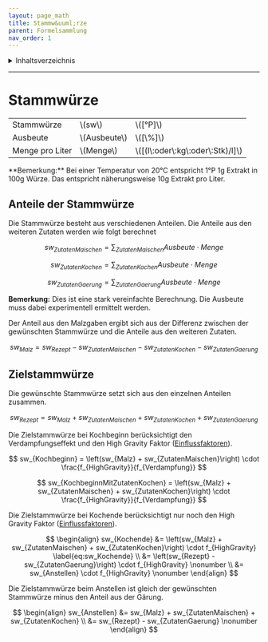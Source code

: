 ```yaml
---
layout: page_math
title: Stammw&uuml;rze
parent: Formelsammlung
nav_order: 1
---
```


<details markdown="block">
  <summary>
    Inhaltsverzeichnis
  </summary>
  {: .text-delta }
1. TOC
{:toc}
</details>

---

# Stammw&uuml;rze
<table>
  <tr><td>Stammw&uuml;rze</td><td>\(sw\)</td><td>\([&deg;P]\)</td></tr>
  <tr><td>Ausbeute</td><td>\(Ausbeute\)</td><td>\([\%]\)</td></tr>
  <tr><td>Menge pro Liter</td><td>\(Menge\)</td><td>\([(l\:oder\:kg\:oder\:Stk)/l]\)</td></tr>
</table>
**Bemerkung:** Bei einer Temperatur von 20&deg;C entspricht 1&deg;P 1g Extrakt in 100g W&uuml;rze. Das entspricht n&auml;herungsweise 10g Extrakt pro Liter.

## Anteile der Stammw&uuml;rze
Die Stammw&uuml;rze besteht aus verschiedenen Anteilen. Die Anteile aus den weiteren Zutaten werden wie folgt berechnet

$$ sw_{ZutatenMaischen} = \sum_{ZutatenMaischen} Ausbeute \cdot Menge $$

$$ sw_{ZutatenKochen} = \sum_{ZutatenKochen} Ausbeute \cdot Menge $$

$$ sw_{ZutatenGaerung} = \sum_{ZutatenGaerung} Ausbeute \cdot Menge $$

**Bemerkung:** Dies ist eine stark vereinfachte Berechnung. Die Ausbeute muss dabei experimentell ermittelt werden.

Der Anteil aus den Malzgaben ergibt sich aus der Differenz zwischen der gew&uuml;nschten Stammw&uuml;rze und die Anteile aus den weiteren Zutaten.

$$ sw_{Malz} = sw_{Rezept} -  sw_{ZutatenMaischen} - sw_{ZutatenKochen} -  sw_{ZutatenGaerung} $$

## Zielstammw&uuml;rze
Die gew&uuml;nschte Stammw&uuml;rze setzt sich aus den einzelnen Anteilen zusammen.

$$ sw_{Rezept} = sw_{Malz} + sw_{ZutatenMaischen} + sw_{ZutatenKochen} +  sw_{ZutatenGaerung} $$

Die Zielstammw&uuml;rze bei Kochbeginn ber&uuml;cksichtigt den Verdampfungseffekt und den High Gravity Faktor ([Einflussfaktoren](einflussfaktoren)).

$$ sw_{Kochbeginn} = \left(sw_{Malz} + sw_{ZutatenMaischen}\right) \cdot \frac{f_{HighGravity}}{f_{Verdampfung}} $$

$$ sw_{KochbeginnMitZutatenKochen} = \left(sw_{Malz} + sw_{ZutatenMaischen} + sw_{ZutatenKochen}\right) \cdot \frac{f_{HighGravity}}{f_{Verdampfung}} $$

Die Zielstammw&uuml;rze bei Kochende ber&uuml;cksichtigt nur noch den High Gravity Faktor ([Einflussfaktoren](einflussfaktoren)).

$$ \begin{align}
sw_{Kochende} &= \left(sw_{Malz} + sw_{ZutatenMaischen} + sw_{ZutatenKochen}\right) \cdot f_{HighGravity} \label{eq:sw_Kochende} \\
              &= \left(sw_{Rezept} - sw_{ZutatenGaerung}\right) \cdot f_{HighGravity} \nonumber \\
              &= sw_{Anstellen} \cdot f_{HighGravity} \nonumber
\end{align} $$

Die Zielstammw&uuml;rze beim Anstellen ist gleich der gew&uuml;nschten Stammw&uuml;rze minus den Anteil aus der G&auml;rung.

$$ \begin{align}
sw_{Anstellen} &= sw_{Malz} + sw_{ZutatenMaischen} + sw_{ZutatenKochen} \\
               &= sw_{Rezept} - sw_{ZutatenGaerung} \nonumber
\end{align} $$
